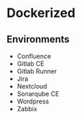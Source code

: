 # Dockerized

## Environments
- Confluence
- Gitlab CE
- Gitlab Runner
- Jira
- Nextcloud
- Sonarqube CE
- Wordpress
- Zabbix
